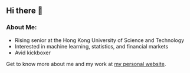 ## Hi there 👋

<!--
**Suf42/Suf42** is a ✨ _special_ ✨ repository because its `README.md` (this file) appears on your GitHub profile.

Here are some ideas to get you started:

- 🔭 I’m currently working on ...
- 🌱 I’m currently learning ...
- 👯 I’m looking to collaborate on ...
- 🤔 I’m looking for help with ...
- 💬 Ask me about ...
- 📫 How to reach me: ...
- 😄 Pronouns: ...
- ⚡ Fun fact: ...
-->

### About Me:
<ul>
  <li>Rising senior at the Hong Kong University of Science and Technology</li>
  <li>Interested in machine learning, statistics, and financial markets</li>
  <li>Avid kickboxer</li>
</ul>

Get to know more about me and my work at [my personal website](https://suf42.github.io/).
